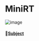 # MiniRT
![image](https://user-images.githubusercontent.com/76509884/163762440-2c0b91f7-9b20-447c-b176-924e8d7e81cf.png)

#### 📘[Subject](https://cdn.intra.42.fr/pdf/pdf/49394/en.subject.pdf)

